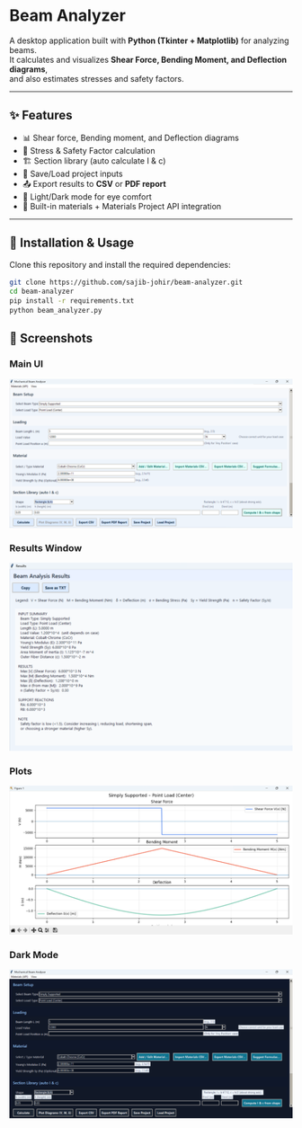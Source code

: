 # Beam Analyzer

A desktop application built with **Python (Tkinter + Matplotlib)** for analyzing beams.  
It calculates and visualizes **Shear Force, Bending Moment, and Deflection diagrams**,  
and also estimates stresses and safety factors.

---

## ✨ Features
- 📊 Shear force, Bending moment, and Deflection diagrams
- 🧮 Stress & Safety Factor calculation
- 🏗️ Section library (auto calculate I & c)
- 📂 Save/Load project inputs
- 📤 Export results to **CSV** or **PDF report**
- 🌙 Light/Dark mode for eye comfort
- 🔗 Built-in materials + Materials Project API integration

---

## 🚀 Installation & Usage
Clone this repository and install the required dependencies:

```bash
git clone https://github.com/sajib-johir/beam-analyzer.git
cd beam-analyzer
pip install -r requirements.txt
python beam_analyzer.py 
```

## 📸 Screenshots

### Main UI
![Main UI](screenshots/main-ui.png)

### Results Window
![Results](screenshots/results.png)

### Plots
![Plots](screenshots/plots.png)

### Dark Mode
![Dark Mode](screenshots/dark-mode.png)
